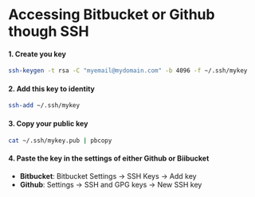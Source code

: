 # Accessing Bitbucket or Github though SSH

#### 1. Create you key

```bash
ssh-keygen -t rsa -C "myemail@mydomain.com" -b 4096 -f ~/.ssh/mykey
```

#### 2. Add this key to identity
```bash
ssh-add ~/.ssh/mykey
```

#### 3. Copy your public key
```bash
cat ~/.ssh/mykey.pub | pbcopy
```

#### 4. Paste the key in the settings of either Github or Biibucket
* **Bitbucket**: Bitbucket Settings -> SSH Keys -> Add key
* **Github**: Settings -> SSH and GPG keys -> New SSH key